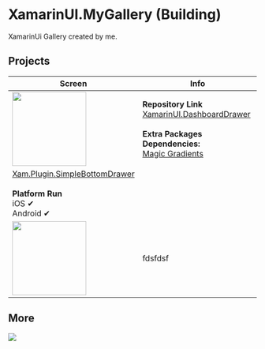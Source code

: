 # XamarinUI.MyGallery (Building)
XamarinUi Gallery created by me.

## Projects


| Screen       | Info          |
| ------------ | ------------- |
| <img width="150" src="https://github.com/alexandresanlim/XamarinUI.Dashboard/blob/master/XamarinUI.Dashboard/XamarinUI.Dashboard/Src/Img/Screen/android.gif?raw.=true"/> |  **Repository Link** <br/> <a href="https://github.com/alexandresanlim/XamarinUI.DashboardDrawer">XamarinUI.DashboardDrawer<a/> <br/><br/> **Extra Packages Dependencies:** <br/> <a href="https://github.com/mgierlasinski/MagicGradients" target="_blank">Magic Gradients</a><br/>
<a href="https://github.com/galadril/Xam.Plugin.SimpleBottomDrawer" target="_blank">Xam.Plugin.SimpleBottomDrawer</a><br/> <br/>**Platform Run** <br/> iOS ✔  <br/> Android ✔  |
| <img id="card" width="150" src="https://raw.githubusercontent.com/alexandresanlim/XamarinUI.AddCreditCard/master/XamarinUI.AddCreditCard/XamarinUI.AddCreditCard/src/screenshot/android.gif"/> | fdsfdsf  |



## More
<a href="https://snppts.dev/author/alexandresanlim" target="_blank"><img src="https://camo.githubusercontent.com/b72b502eb8f3df149f75f8a72f7d0f9f35728827/68747470733a2f2f7777772e736e707074732e6465762f696d672f736e707074732d62616467652e6a7067" /></a>
